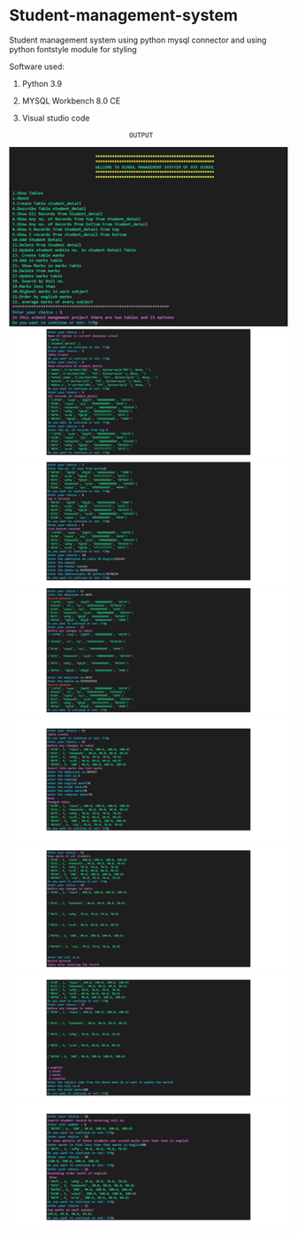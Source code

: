 # Student-management-system
Student management system using python mysql connector and using python fontstyle module for styling

Software used:

1. Python 3.9

2. MYSQL Workbench 8.0 CE

3. Visual studio code

                                  OUTPUT

![alt text](https://github.com/vipulgoel30/Student-management-system/blob/8554227bbfbadb9cc77888a73b998e8fff3d05fe/ss9.png)
![alt text](https://github.com/vipulgoel30/Student-management-system/blob/1554dc415b3b381366d83194338dba687d4caee0/ss0.png)
![alt text](https://github.com/vipulgoel30/Student-management-system/blob/1554dc415b3b381366d83194338dba687d4caee0/ss2.png)
![alt text](https://github.com/vipulgoel30/Student-management-system/blob/1554dc415b3b381366d83194338dba687d4caee0/ss3.png)
![alt text](https://github.com/vipulgoel30/Student-management-system/blob/1554dc415b3b381366d83194338dba687d4caee0/ss4.png)
![alt text](https://github.com/vipulgoel30/Student-management-system/blob/1554dc415b3b381366d83194338dba687d4caee0/ss5.png)
![alt text](https://github.com/vipulgoel30/Student-management-system/blob/1554dc415b3b381366d83194338dba687d4caee0/ss6.png)
![alt text](https://github.com/vipulgoel30/Student-management-system/blob/1554dc415b3b381366d83194338dba687d4caee0/ss7.png)

